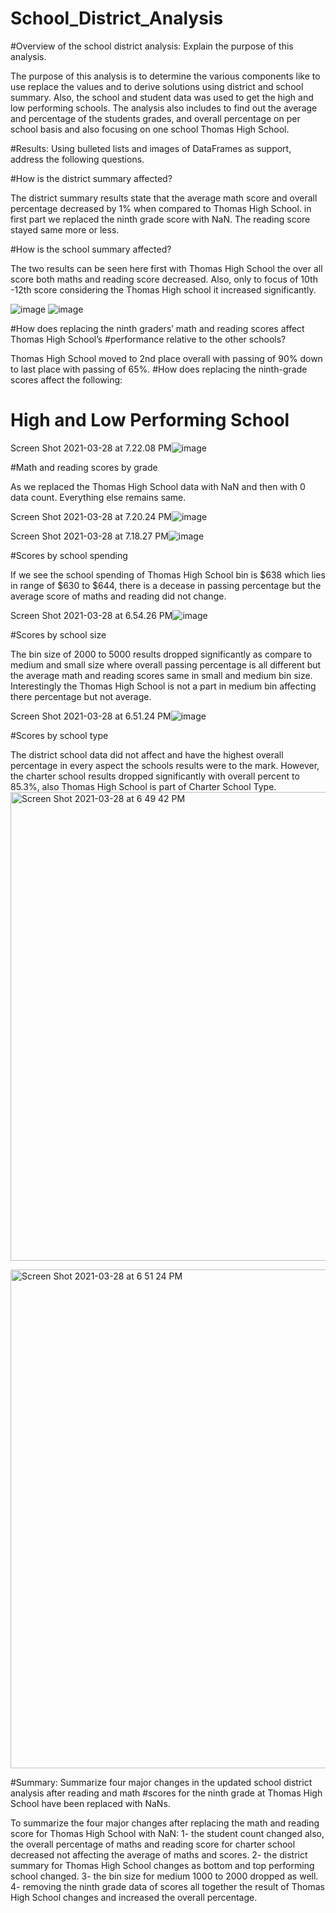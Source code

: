 # School_District_Analysis

#Overview of the school district analysis: Explain the purpose of this analysis.

The purpose of this analysis is to determine the various components like to use replace the values and to derive solutions using district and school summary. Also, the school and student data was used to get the high and low performing schools. The analysis also includes to find out the average and percentage of the students grades, and overall percentage on per school basis and also focusing on one school Thomas High School.




#Results: Using bulleted lists and images of DataFrames as support, address the following questions.

#How is the district summary affected?

The district summary results state that the average math score and overall percentage decreased by 1% when compared to Thomas High School. in first part we replaced the ninth grade score with NaN. The reading score stayed same more or less.



#How is the school summary affected?

The two results can be seen here first with Thomas High School the over all score both maths and reading score decreased. Also, only to focus of 10th -12th score considering the Thomas High school it increased significantly.

![image](https://user-images.githubusercontent.com/79673185/112770548-1eb6fb80-8ff5-11eb-8572-731617b8db6a.png)
![image](https://user-images.githubusercontent.com/79673185/112770576-41491480-8ff5-11eb-9d3c-3f466f41ea3e.png)

#How does replacing the ninth graders’ math and reading scores affect Thomas High School’s #performance relative to the other schools?

Thomas High School moved to 2nd place overall with passing of 90% down to last place with passing of 65%.
#How does replacing the ninth-grade scores affect the following:
# High and Low Performing School
Screen Shot 2021-03-28 at 7.22.08 PM![image](https://user-images.githubusercontent.com/79673185/112771673-f7632d00-8ffa-11eb-9ada-89952a4a5957.png)



#Math and reading scores by grade

As we replaced the Thomas High School data with NaN and then with 0 data count. Everything else remains same.

Screen Shot 2021-03-28 at 7.20.24 PM![image](https://user-images.githubusercontent.com/79673185/112771633-c5ea6180-8ffa-11eb-9d87-ef9d292cd188.png)


Screen Shot 2021-03-28 at 7.18.27 PM![image](https://user-images.githubusercontent.com/79673185/112771626-bf5bea00-8ffa-11eb-8320-6915f15c5012.png)


#Scores by school spending

If we see the school spending of Thomas High School bin is $638 which lies in range of $630 to $644, there is a decease in passing percentage but the average score of maths and reading did not change.

Screen Shot 2021-03-28 at 6.54.26 PM![image](https://user-images.githubusercontent.com/79673185/112771519-49578300-8ffa-11eb-9146-3cc2951292ef.png)



#Scores by school size

The bin size of 2000 to 5000 results dropped significantly as compare to medium and small size where overall passing percentage is all different but the average math and reading scores same in small and medium bin size. Interestingly the Thomas High School is not a part in medium bin affecting there percentage but not average.

Screen Shot 2021-03-28 at 6.51.24 PM![image](https://user-images.githubusercontent.com/79673185/112771393-a141ba00-8ff9-11eb-87b4-d633955194f2.png)




#Scores by school type

The district school data did not affect and have the highest overall percentage in every aspect the schools results were to the mark. However, the charter school results dropped significantly with overall percent to 85.3%, also Thomas High School is part of Charter School Type.
<img width="750" alt="Screen Shot 2021-03-28 at 6 49 42 PM" src="https://user-images.githubusercontent.com/79673185/112771487-24631000-8ffa-11eb-8541-b5c53cbd5535.png">

<img width="798" alt="Screen Shot 2021-03-28 at 6 51 24 PM" src="https://user-images.githubusercontent.com/79673185/112771502-3644b300-8ffa-11eb-95ec-9d488fc9cf69.png">


#Summary: Summarize four major changes in the updated school district analysis after reading and math #scores for the ninth grade at Thomas High School have been replaced with NaNs.


To summarize the four major changes after replacing the math and reading score for Thomas High School with NaN:
1- the student count changed also, the overall percentage of maths and reading score for charter school decreased not affecting the average of maths and scores.
2- the district summary for Thomas High School changes as bottom and top performing school changed.
3- the bin size for medium 1000 to 2000 dropped as well.
4- removing the ninth grade data of scores all together the result of Thomas High School changes and increased the overall percentage.
